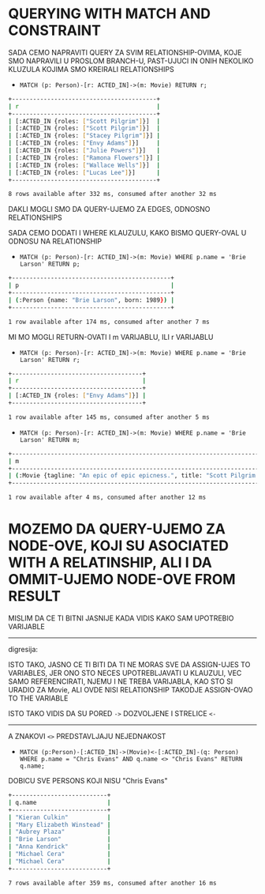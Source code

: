 # QUERYING WITH MATCH AND CONSTRAINT

SADA CEMO NAPRAVITI QUERY ZA SVIM RELATIONSHIP-OVIMA, KOJE SMO NAPRAVILI U PROSLOM BRANCH-U, PAST-UJUCI IN ONIH NEKOLIKO KLUZULA KOJIMA SMO KREIRALI RELATIONSHIPS

- `MATCH (p: Person)-[r: ACTED_IN]->(m: Movie) RETURN r;`

```zsh
+-----------------------------------------+
| r                                       |
+-----------------------------------------+
| [:ACTED_IN {roles: ["Scott Pilgrim"]}]  |
| [:ACTED_IN {roles: ["Scott Pilgrim"]}]  |
| [:ACTED_IN {roles: ["Stacey Pilgrim"]}] |
| [:ACTED_IN {roles: ["Envy Adams"]}]     |
| [:ACTED_IN {roles: ["Julie Powers"]}]   |
| [:ACTED_IN {roles: ["Ramona Flowers"]}] |
| [:ACTED_IN {roles: ["Wallace Wells"]}]  |
| [:ACTED_IN {roles: ["Lucas Lee"]}]      |
+-----------------------------------------+

8 rows available after 332 ms, consumed after another 32 ms
```

DAKLI MOGLI SMO DA QUERY-UJEMO ZA EDGES, ODNOSNO RELATIONSHIPS

SADA CEMO DODATI I WHERE KLAUZULU, KAKO BISMO QUERY-OVAL U ODNOSU NA RELATIONSHIP

- `MATCH (p: Person)-[r: ACTED_IN]->(m: Movie) WHERE p.name = 'Brie Larson' RETURN p;`

```zsh
+---------------------------------------------+
| p                                           |
+---------------------------------------------+
| (:Person {name: "Brie Larson", born: 1989}) |
+---------------------------------------------+

1 row available after 174 ms, consumed after another 7 ms
```

MI MO MOGLI RETURN-OVATI I m VARIJABLU, ILI r VARIJABLU

- `MATCH (p: Person)-[r: ACTED_IN]->(m: Movie) WHERE p.name = 'Brie Larson' RETURN r;`

```zsh
+-------------------------------------+
| r                                   |
+-------------------------------------+
| [:ACTED_IN {roles: ["Envy Adams"]}] |
+-------------------------------------+

1 row available after 145 ms, consumed after another 5 ms
```

- `MATCH (p: Person)-[r: ACTED_IN]->(m: Movie) WHERE p.name = 'Brie Larson' RETURN m;`

```zsh
+-----------------------------------------------------------------------------------------------------+
| m                                                                                                   |
+-----------------------------------------------------------------------------------------------------+
| (:Movie {tagline: "An epic of epic epicness.", title: "Scott Pilgrim vs the World", release: 2010}) |
+-----------------------------------------------------------------------------------------------------+

1 row available after 4 ms, consumed after another 12 ms
```

# MOZEMO DA QUERY-UJEMO ZA NODE-OVE, KOJI SU ASOCIATED WITH A RELATINSHIP, ALI I DA OMMIT-UJEMO NODE-OVE FROM RESULT

MISLIM DA CE TI BITNI JASNIJE KADA VIDIS KAKO SAM UPOTREBIO VARIJABLE

***

digresija:

ISTO TAKO, JASNO CE TI BITI DA TI NE MORAS SVE DA ASSIGN-UJES TO VARIABLES, JER ONO STO NECES UPOTREBLJAVATI U KLAUZULI, VEC SAMO REFERENCIRATI, NJEMU I NE TREBA VARIJABLA, KAO STO SI URADIO ZA Movie, ALI OVDE NISI RELATIONSHIP TAKODJE ASSIGN-OVAO TO THE VARIABLE

ISTO TAKO VIDIS DA SU PORED `->` DOZVOLJENE I STRELICE `<-`

***

A ZNAKOVI `<>` PREDSTAVLJAJU NEJEDNAKOST


- `MATCH (p:Person)-[:ACTED_IN]->(Movie)<-[:ACTED_IN]-(q: Person) WHERE p.name = "Chris Evans" AND q.name <> "Chris Evans" RETURN q.name;`

DOBICU SVE PERSONS KOJI NISU "Chris Evans"

```zsh
+---------------------------+
| q.name                    |
+---------------------------+
| "Kieran Culkin"           |
| "Mary Elizabeth Winstead" |
| "Aubrey Plaza"            |
| "Brie Larson"             |
| "Anna Kendrick"           |
| "Michael Cera"            |
| "Michael Cera"            |
+---------------------------+

7 rows available after 359 ms, consumed after another 16 ms
```